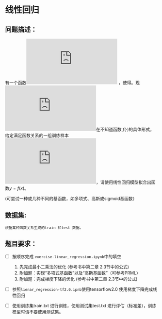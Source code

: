# 线性回归



## 问题描述：

有一个函数![image](http://latex.codecogs.com/gif.latex?f%3A%20%5Cmathbb%7BR%7D%5Crightarrow%20%5Cmathbb%7BR%7D) ，使得。现 ![image](http://latex.codecogs.com/gif.latex?y%20%3D%20f%28x%29)在不知道函数 $f(\cdot)$的具体形式，给定满足函数关系的一组训练样本![image](http://latex.codecogs.com/gif.latex?%5Cleft%20%5C%7B%20%5Cleft%20%28%20x_%7B1%7D%2Cy_%7B1%7D%20%5Cright%20%29%2C...%2C%5Cleft%20%28%20x_%7BN%7D%2Cy_%7BN%7D%20%5Cright%20%29%20%5Cright%20%5C%7D%2CN%3D300)，请使用线性回归模型拟合出函数$y=f(x)$。

(可尝试一种或几种不同的基函数，如多项式、高斯或sigmoid基函数）




## 数据集: 

 	根据某种函数关系生成的train 和test 数据。



## 题目要求： 

- [ ] 按顺序完成 `exercise-linear_regression.ipynb`中的填空 
    1. 先完成最小二乘法的优化 (参考书中第二章 2.3节中的公式)
    1. 附加题：实现“多项式基函数”以及“高斯基函数”（可参考PRML）
    1. 附加题：完成梯度下降的优化 (参考书中第二章 2.3节中的公式)
    
- [ ] 参照`lienar_regression-tf2.0.ipnb`使用tensorflow2.0 使用梯度下降完成线性回归
- [ ] 使用训练集train.txt 进行训练，使用测试集test.txt 进行评估（标准差），训练模型时请不要使用测试集。



